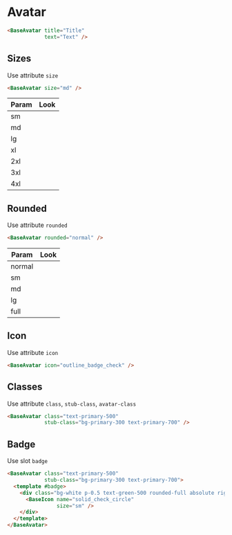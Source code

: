 # Avatar

<div class="mt-4">
    <base-avatar title="Title"
                 text="Text"></base-avatar>
</div>

```html
<BaseAvatar title="Title"
            text="Text" />
```

<div class="h-12"></div>

## Sizes

Use attribute `size`

```html
<BaseAvatar size="md" />
```

| Param | Look                                                  |
| ----- | ----------------------------------------------------- |
| sm    | <base-avatar size="sm" title="Title"></base-avatar>   |
| md    | <base-avatar size="md" title="Title"></base-avatar>   |
| lg    | <base-avatar size="lg" title="Title"></base-avatar>   |
| xl    | <base-avatar size="xl" title="Title"></base-avatar>   |
| 2xl    | <base-avatar size="2xl" title="Title"></base-avatar> |
| 3xl    | <base-avatar size="3xl" title="Title"></base-avatar> |
| 4xl    | <base-avatar size="4xl" title="Title"></base-avatar> |

<div class="h-12"></div>

## Rounded

Use attribute `rounded`

```html
<BaseAvatar rounded="normal" />
```

| Param   | Look                                                       |
| ------- | ---------------------------------------------------------- |
| normal  | <base-avatar rounded="normal" title="Title"></base-avatar> |
| sm      | <base-avatar rounded="sm" title="Title"></base-avatar>     |
| md      | <base-avatar rounded="md" title="Title"></base-avatar>     |
| lg      | <base-avatar rounded="lg" title="Title"></base-avatar>     |
| full    | <base-avatar rounded="full" title="Title"></base-avatar>   |

<div class="h-12"></div>

## Icon

Use attribute `icon`

<div class="mt-4">
    <base-avatar title="Title"
                 text="Text"
                 icon="outline_badge_check"></base-avatar>
</div>

```html
<BaseAvatar icon="outline_badge_check" />
```

<div class="h-12"></div>

## Classes

Use attribute `class`, `stub-class`, `avatar-class`

<div class="mt-4">
    <base-avatar title="Title"
                 text="Text"
                 class="text-primary-500"
                 stub-class="bg-primary-300 text-primary-700"></base-avatar>
</div>

```html
<BaseAvatar class="text-primary-500"
            stub-class="bg-primary-300 text-primary-700" />
```

<div class="h-12"></div>

## Badge

Use slot `badge`

<div class="mt-4">
    <base-avatar title="Title"
                 text="Text">
  <template #badge>
    <div class="bg-white p-0.5 text-green-500 rounded-full absolute right-0 top-0 -mt-2 -mr-2">
      <BaseIcon name="solid_check_circle"
                size="sm" />
    </div>
  </template>
</base-avatar>
</div>

```html
<BaseAvatar class="text-primary-500"
            stub-class="bg-primary-300 text-primary-700">
  <template #badge>
    <div class="bg-white p-0.5 text-green-500 rounded-full absolute right-0 top-0 -mt-2 -mr-2">
      <BaseIcon name="solid_check_circle"
                size="sm" />
    </div>
  </template>
</BaseAvatar>
```

